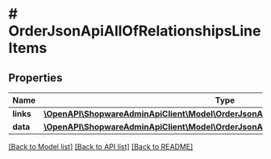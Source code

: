 # # OrderJsonApiAllOfRelationshipsLineItems

## Properties

Name | Type | Description | Notes
------------ | ------------- | ------------- | -------------
**links** | [**\OpenAPI\ShopwareAdminApiClient\Model\OrderJsonApiAllOfRelationshipsLineItemsLinks**](OrderJsonApiAllOfRelationshipsLineItemsLinks.md) |  | [optional]
**data** | [**\OpenAPI\ShopwareAdminApiClient\Model\OrderJsonApiAllOfRelationshipsLineItemsData[]**](OrderJsonApiAllOfRelationshipsLineItemsData.md) |  | [optional]

[[Back to Model list]](../../README.md#models) [[Back to API list]](../../README.md#endpoints) [[Back to README]](../../README.md)
